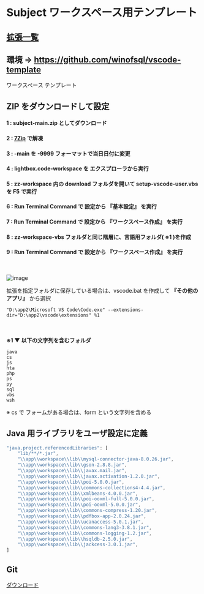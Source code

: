 # Subject ワークスペース用テンプレート

## [拡張一覧](zz-workspace/%E6%8B%A1%E5%BC%B5.md)
## 環境 => https://github.com/winofsql/vscode-template
ワークスペース テンプレート

## ZIP をダウンロードして設定
#### 1 : subject-main.zip としてダウンロード

#### 2 : [7Zip](https://sevenzip.osdn.jp/) で解凍

#### 3 : -main を -9999 フォーマットで当日日付に変更

#### 4 : lightbox.code-workspace を エクスプローラから実行

#### 5 : zz-workspace 内の download フォルダを開いて setup-vscode-user.vbs を F5 で実行

#### 6 : Run Terminal Command で 設定から 『基本設定』 を実行

#### 7 : Run Terminal Command で 設定から 『ワークスペース作成』 を実行

#### 8 : zz-workspace-vbs フォルダと同じ階層に、言語用フォルダ( ※1 )を作成

#### 9 : Run Terminal Command で 設定から 『ワークスペース作成』 を実行

<br>

![image](https://user-images.githubusercontent.com/1501327/134792059-fea2d3a3-c180-4246-bc03-5f3a6814adaf.png)

拡張を指定フォルダに保存している場合は、vscode.bat を作成して **『その他のアプリ』** から選択
```
"D:\app2\Microsoft VS Code\Code.exe" --extensions-dir="D:\app2\vscode\extensions" %1
```

\
\
**※1 ▼ 以下の文字列を含むフォルダ**
```
java
cs
js
hta
php
ps
py
sql
vbs
wsh
```
※ cs で フォームがある場合は、form という文字列を含める

## Java 用ライブラリをユーザ設定に定義
```javascript
"java.project.referencedLibraries": [
    "lib/**/*.jar",
    "\\app\\workspace\\lib\\mysql-connector-java-8.0.26.jar",
    "\\app\\workspace\\lib\\gson-2.8.8.jar",
    "\\app\\workspace\\lib\\javax.mail.jar",
    "\\app\\workspace\\lib\\javax.activation-1.2.0.jar",
    "\\app\\workspace\\lib\\poi-5.0.0.jar",
    "\\app\\workspace\\lib\\commons-collections4-4.4.jar",
    "\\app\\workspace\\lib\\xmlbeans-4.0.0.jar",
    "\\app\\workspace\\lib\\poi-ooxml-full-5.0.0.jar",
    "\\app\\workspace\\lib\\poi-ooxml-5.0.0.jar",
    "\\app\\workspace\\lib\\commons-compress-1.20.jar",
    "\\app\\workspace\\lib\\pdfbox-app-2.0.24.jar",
    "\\app\\workspace\\lib\\ucanaccess-5.0.1.jar",
    "\\app\\workspace\\lib\\commons-lang3-3.8.1.jar",
    "\\app\\workspace\\lib\\commons-logging-1.2.jar",
    "\\app\\workspace\\lib\\hsqldb-2.5.0.jar",
    "\\app\\workspace\\lib\\jackcess-3.0.1.jar",
]    
```

## Git
[ダウンロード](https://git-scm.com/)
